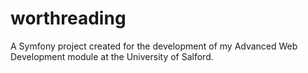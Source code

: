 worthreading
============

A Symfony project created for the development of my Advanced Web Development module at the University of Salford.
